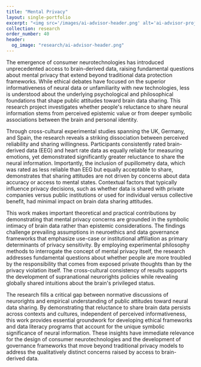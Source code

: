 ```yaml
---
title: "Mental Privacy"
layout: single-portfolio
excerpt: "<img src='/images/ai-advisor-header.png' alt='ai-advisor-project'>"
collection: research
order_number: 40
header: 
  og_image: "research/ai-advisor-header.png"
---
```


The emergence of consumer neurotechnologies has introduced unprecedented access to brain-derived data, raising fundamental questions about mental privacy that extend beyond traditional data protection frameworks. While ethical debates have focused on the superior informativeness of neural data or unfamiliarity with new technologies, less is understood about the underlying psychological and philosophical foundations that shape public attitudes toward brain data sharing. This research project investigates whether people's reluctance to share neural information stems from perceived epistemic value or from deeper symbolic associations between the brain and personal identity.

Through cross-cultural experimental studies spanning the UK, Germany, and Spain, the research reveals a striking dissociation between perceived reliability and sharing willingness. Participants consistently rated brain-derived data (EEG) and heart rate data as equally reliable for measuring emotions, yet demonstrated significantly greater reluctance to share the neural information. Importantly, the inclusion of pupillometry data, which was rated as less reliable than EEG but equally acceptable to share, demonstrates that sharing attitudes are not driven by concerns about data accuracy or access to mental states. Contextual factors that typically influence privacy decisions, such as whether data is shared with private companies versus public institutions or used for individual versus collective benefit, had minimal impact on brain data sharing attitudes.

This work makes important theoretical and practical contributions by demonstrating that mental privacy concerns are grounded in the symbolic intimacy of brain data rather than epistemic considerations. The findings challenge prevailing assumptions in neuroethics and data governance frameworks that emphasize use-case or institutional affiliation as primary determinants of privacy sensitivity. By employing experimental philosophy methods to interrogate the concept of mental privacy itself, the research addresses fundamental questions about whether people are more troubled by the responsibility that comes from exposed private thoughts than by the privacy violation itself. The cross-cultural consistency of results supports the development of supranational neurorights policies while revealing globally shared intuitions about the brain's privileged status.

The research fills a critical gap between normative discussions of neurorights and empirical understanding of public attitudes toward neural data sharing. By demonstrating that reluctance to share brain data persists across contexts and cultures, independent of perceived informativeness, this work provides essential groundwork for developing ethical frameworks and data literacy programs that account for the unique symbolic significance of neural information. These insights have immediate relevance for the design of consumer neurotechnologies and the development of governance frameworks that move beyond traditional privacy models to address the qualitatively distinct concerns raised by access to brain-derived data.

